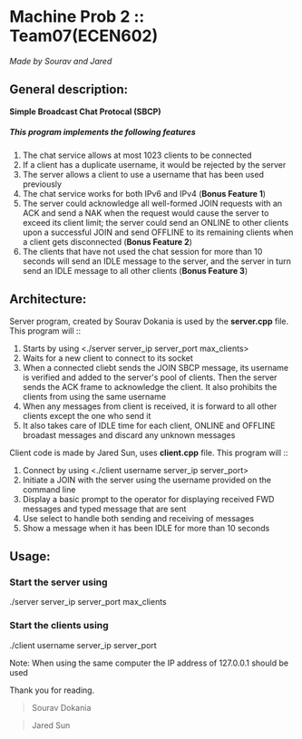 # Machine Prob 2 :: Team07(ECEN602)
*Made by Sourav and Jared*

## General description:
**Simple Broadcast Chat Protocal (SBCP)**

##### This program implements the following features

1. The chat service allows at most 1023 clients to be connected
2. If a client has a duplicate username, it would be rejected by the server
3. The server allows a client to use a username that has been used previously
5. The chat service works for both IPv6 and IPv4 (**Bonus Feature 1**)
6. The server could acknowledge all well-formed JOIN requests with an ACK and send a NAK when the request would cause the server to exceed its client limit; the server could send an ONLINE to other clients upon a successful JOIN and send OFFLINE to its remaining clients when a client gets disconnected (**Bonus Feature 2**)
7. The clients that have not used the chat session for more than 10 seconds will send an IDLE message to the server, and the server in turn send an IDLE message to all other clients (**Bonus Feature 3**)

## Architecture:

Server program, created by Sourav Dokania is used by the **server.cpp** file.
This program will ::

1. Starts by using <./server server_ip server_port max_clients>
2. Waits for a new client to connect to its socket
3. When a connected cliebt sends the JOIN SBCP message, its username is verified and added to the server's pool of clients. Then the server sends the ACK frame to acknowledge the client. It also prohibits the clients from using the same username
4. When any messages from client is received, it is forward to all other clients except the one who send it
5. It also takes care of IDLE time for each client, ONLINE and OFFLINE broadast messages and discard any unknown messages
 

Client code is made by Jared Sun, uses **client.cpp** file. This program will ::

1. Connect by using <./client username server_ip server_port>
2. Initiate a JOIN with the server using the username provided on the command line
3. Display a basic prompt to the operator for displaying received FWD messages and typed message that are sent
4. Use select to handle both sending and receiving of messages
5. Show a message when it has been IDLE for more than 10 seconds

## Usage:

### Start the server using

./server server_ip server_port max_clients

### Start the clients using

./client username server_ip server_port

Note: When using the same computer the IP address of 127.0.0.1 should be used

Thank you for reading.
> Sourav Dokania

> Jared Sun
